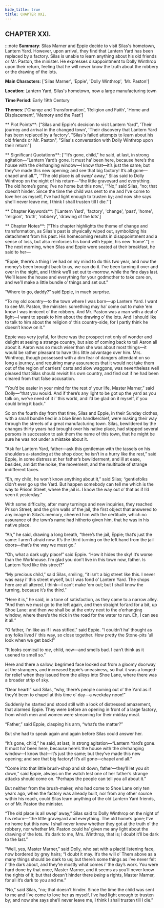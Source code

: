 ```yaml
---
hide_title: true
title: CHAPTER XXI.
---
```

## CHAPTER XXI.
:::note
**Summary**:
Silas Marner and Eppie decide to visit Silas's hometown, Lantern Yard. However, upon arrival, they find that Lantern Yard has been replaced by a factory. Silas is unable to learn anything about his old friends or Mr. Paston, the minister. He expresses disappointment to Dolly Winthrop upon their return, feeling that he will never know the truth about the robbery or the drawing of the lots.

**Main Characters**:
['Silas Marner', 'Eppie', 'Dolly Winthrop', 'Mr. Paston']

**Location**:
Lantern Yard, Silas's hometown, now a large manufacturing town

**Time Period**:
Early 19th Century

**Themes**:
['Change and Transformation', 'Religion and Faith', 'Home and Displacement', 'Memory and the Past']

** Plot Points**:
["Silas and Eppie's decision to visit Lantern Yard", 'Their journey and arrival in the changed town', 'Their discovery that Lantern Yard has been replaced by a factory', "Silas's failed attempts to learn about his old friends or Mr. Paston", "Silas's conversation with Dolly Winthrop upon their return"]

** Significant Quotations**:
['“It’s gone, child,” he said, at last, in strong agitation—“Lantern Yard’s gone. It must ha’ been here, because here’s the house with the o’erhanging window—I know that—it’s just the same; but they’ve made this new opening; and see that big factory! It’s all gone—chapel and all.”', '“The old place is all swep’ away,” Silas said to Dolly Winthrop on the night of his return—“the little graveyard and everything. The old home’s gone; I’ve no home but this now.', '“No,” said Silas, “no; that doesn’t hinder. Since the time the child was sent to me and I’ve come to love her as myself, I’ve had light enough to trusten by; and now she says she’ll never leave me, I think I shall trusten till I die.”']

** Chapter Keywords**:
['Lantern Yard', 'factory', 'change', 'past', 'home', 'religion', 'truth', 'robbery', 'drawing of the lots']

** Chapter Notes**:
["This chapter highlights the theme of change and transformation, as Silas's past is physically wiped out, symbolizing his detachment from his past. His homecoming results in disappointment and a sense of loss, but also reinforces his bond with Eppie, his new 'home'."]
:::
The next morning, when Silas and Eppie were seated at their breakfast, he said to her— 

“Eppie, there’s a thing I’ve had on my mind to do this two year, and now the money’s been brought back to us, we can do it. I’ve been turning it over and over in the night, and I think we’ll set out to-morrow, while the fine days last. We’ll leave the house and everything for your godmother to take care on, and we’ll make a little bundle o’ things and set out.” 

“Where to go, daddy?” said Eppie, in much surprise. 

“To my old country—to the town where I was born—up Lantern Yard. I want to see Mr. Paston, the minister: something may ha’ come out to make ’em know I was innicent o’ the robbery. And Mr. Paston was a man with a deal o’ light—I want to speak to him about the drawing o’ the lots. And I should like to talk to him about the religion o’ this country-side, for I partly think he doesn’t know on it.” 

Eppie was very joyful, for there was the prospect not only of wonder and delight at seeing a strange country, but also of coming back to tell Aaron all about it. Aaron was so much wiser than she was about most things—it would be rather pleasant to have this little advantage over him. Mrs. Winthrop, though possessed with a dim fear of dangers attendant on so long a journey, and requiring many assurances that it would not take them out of the region of carriers’ carts and slow waggons, was nevertheless well pleased that Silas should revisit his own country, and find out if he had been cleared from that false accusation. 

“You’d be easier in your mind for the rest o’ your life, Master Marner,” said Dolly—“that you would. And if there’s any light to be got up the yard as you talk on, we’ve need of it i’ this world, and I’d be glad on it myself, if you could bring it back.” 

So on the fourth day from that time, Silas and Eppie, in their Sunday clothes, with a small bundle tied in a blue linen handkerchief, were making their way through the streets of a great manufacturing town. Silas, bewildered by the changes thirty years had brought over his native place, had stopped several persons in succession to ask them the name of this town, that he might be sure he was not under a mistake about it. 

“Ask for Lantern Yard, father—ask this gentleman with the tassels on his shoulders a-standing at the shop door; he isn’t in a hurry like the rest,” said Eppie, in some distress at her father’s bewilderment, and ill at ease, besides, amidst the noise, the movement, and the multitude of strange indifferent faces. 

“Eh, my child, he won’t know anything about it,” said Silas; “gentlefolks didn’t ever go up the Yard. But happen somebody can tell me which is the way to Prison Street, where the jail is. I know the way out o’ that as if I’d seen it yesterday.” 

With some difficulty, after many turnings and new inquiries, they reached Prison Street; and the grim walls of the jail, the first object that answered to any image in Silas’s memory, cheered him with the certitude, which no assurance of the town’s name had hitherto given him, that he was in his native place. 

“Ah,” he said, drawing a long breath, “there’s the jail, Eppie; that’s just the same: I aren’t afraid now. It’s the third turning on the left hand from the jail doors—that’s the way we must go.” 

“Oh, what a dark ugly place!” said Eppie. “How it hides the sky! It’s worse than the Workhouse. I’m glad you don’t live in this town now, father. Is Lantern Yard like this street?” 

“My precious child,” said Silas, smiling, “it isn’t a big street like this. I never was easy i’ this street myself, but I was fond o’ Lantern Yard. The shops here are all altered, I think—I can’t make ’em out; but I shall know the turning, because it’s the third.” 

“Here it is,” he said, in a tone of satisfaction, as they came to a narrow alley. “And then we must go to the left again, and then straight for’ard for a bit, up Shoe Lane: and then we shall be at the entry next to the o’erhanging window, where there’s the nick in the road for the water to run. Eh, I can see it all.” 

“O father, I’m like as if I was stifled,” said Eppie. “I couldn’t ha’ thought as any folks lived i’ this way, so close together. How pretty the Stone-pits ’ull look when we get back!” 

“It looks comical to _me_, child, now—and smells bad. I can’t think as it usened to smell so.” 

Here and there a sallow, begrimed face looked out from a gloomy doorway at the strangers, and increased Eppie’s uneasiness, so that it was a longed-for relief when they issued from the alleys into Shoe Lane, where there was a broader strip of sky. 

“Dear heart!” said Silas, “why, there’s people coming out o’ the Yard as if they’d been to chapel at this time o’ day—a weekday noon!” 

Suddenly he started and stood still with a look of distressed amazement, that alarmed Eppie. They were before an opening in front of a large factory, from which men and women were streaming for their midday meal. 

“Father,” said Eppie, clasping his arm, “what’s the matter?” 

But she had to speak again and again before Silas could answer her. 

“It’s gone, child,” he said, at last, in strong agitation—“Lantern Yard’s gone. It must ha’ been here, because here’s the house with the o’erhanging window—I know that—it’s just the same; but they’ve made this new opening; and see that big factory! It’s all gone—chapel and all.” 

“Come into that little brush-shop and sit down, father—they’ll let you sit down,” said Eppie, always on the watch lest one of her father’s strange attacks should come on. “Perhaps the people can tell you all about it.” 

But neither from the brush-maker, who had come to Shoe Lane only ten years ago, when the factory was already built, nor from any other source within his reach, could Silas learn anything of the old Lantern Yard friends, or of Mr. Paston the minister. 

“The old place is all swep’ away,” Silas said to Dolly Winthrop on the night of his return—“the little graveyard and everything. The old home’s gone; I’ve no home but this now. I shall never know whether they got at the truth o’ the robbery, nor whether Mr. Paston could ha’ given me any light about the drawing o’ the lots. It’s dark to me, Mrs. Winthrop, that is; I doubt it’ll be dark to the last.” 

“Well, yes, Master Marner,” said Dolly, who sat with a placid listening face, now bordered by grey hairs; “I doubt it may. It’s the will o’ Them above as a many things should be dark to us; but there’s some things as I’ve never felt i’ the dark about, and they’re mostly what comes i’ the day’s work. You were hard done by that once, Master Marner, and it seems as you’ll never know the rights of it; but that doesn’t hinder there _being_ a rights, Master Marner, for all it’s dark to you and me.” 

“No,” said Silas, “no; that doesn’t hinder. Since the time the child was sent to me and I’ve come to love her as myself, I’ve had light enough to trusten by; and now she says she’ll never leave me, I think I shall trusten till I die.” 

